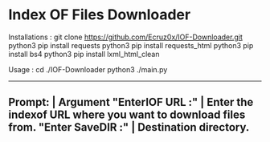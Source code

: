 # Index OF Files Downloader

Installations :
git clone https://github.com/Ecruz0x/IOF-Downloader.git
python3 pip install requests
python3 pip install requests_html
python3 pip install bs4
python3 pip install lxml_html_clean

Usage : 
cd ./IOF-Downloader
python3 ./main.py

------------------------------------------------------------------------------------------------------
Prompt:           |  Argument
"EnterIOF URL :"  |  Enter the indexof URL where you want to download files from.
"Enter SaveDIR :" |  Destination directory.
------------------------------------------------------------------------------------------------------
